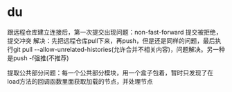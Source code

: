 # du
跟远程仓库建立连接后，第一次提交出现问题：non-fast-forward
    提交被拒绝，提交冲突
    解决：先把远程仓库pull下来，再push，但是还是同样的问题，最后执行git pull --allow-unrelated-histories(允许合并不相关内容)，问题解决。另一种是push -f强推(不推荐)

提取公共部分问题：每一个公共部分模块，用一个盒子包着，暂时只发现了在load方法的回调函数里面获取加载的节点，并处理节点

<!-- 

写详情页从数据库拿数据，返回了重复的结果，修改sql语句解决
php处理数据，返回json数据

 -->